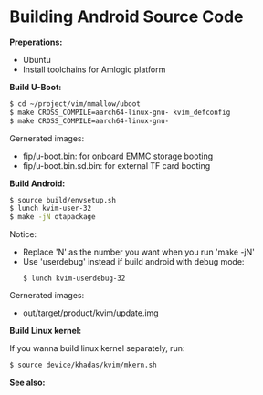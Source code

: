 # Building Android Source Code


**Preperations:**
* Ubuntu
* Install toolchains for Amlogic platform


**Build U-Boot:**
```sh
$ cd ~/project/vim/mmallow/uboot
$ make CROSS_COMPILE=aarch64-linux-gnu- kvim_defconfig
$ make CROSS_COMPILE=aarch64-linux-gnu-
```
Gernerated images:
* fip/u-boot.bin: for onboard EMMC storage booting
* fip/u-boot.bin.sd.bin: for external TF card booting


**Build Android:**
```sh
$ source build/envsetup.sh
$ lunch kvim-user-32
$ make -jN otapackage
```
Notice:
* Replace 'N' as the number you want when you run 'make -jN'
* Use 'userdebug' instead if build android with debug mode:
	```
	$ lunch kvim-userdebug-32
	```

Gernerated images:
* out/target/product/kvim/update.img


**Build Linux kernel:**

If you wanna build linux kernel separately, run:
```sh
$ source device/khadas/kvim/mkern.sh
```


**See also:**
